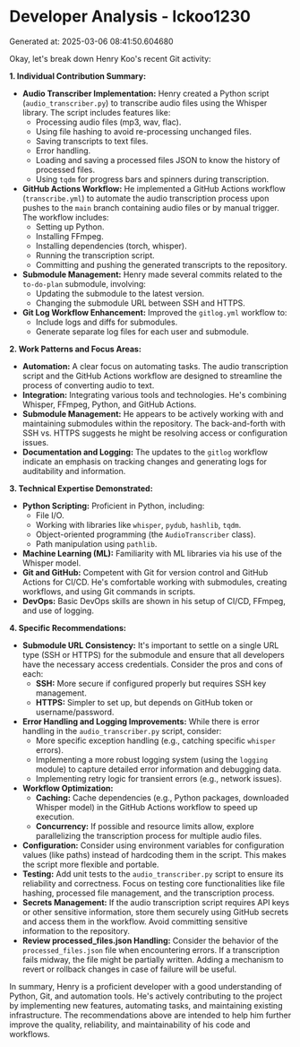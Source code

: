 # Developer Analysis - lckoo1230
Generated at: 2025-03-06 08:41:50.604680

Okay, let's break down Henry Koo's recent Git activity:

**1. Individual Contribution Summary:**

*   **Audio Transcriber Implementation:**  Henry created a Python script (`audio_transcriber.py`) to transcribe audio files using the Whisper library. The script includes features like:
    *   Processing audio files (mp3, wav, flac).
    *   Using file hashing to avoid re-processing unchanged files.
    *   Saving transcripts to text files.
    *   Error handling.
    *   Loading and saving a processed files JSON to know the history of processed files.
    *   Using `tqdm` for progress bars and spinners during transcription.
*   **GitHub Actions Workflow:**  He implemented a GitHub Actions workflow (`transcribe.yml`) to automate the audio transcription process upon pushes to the `main` branch containing audio files or by manual trigger.  The workflow includes:
    *   Setting up Python.
    *   Installing FFmpeg.
    *   Installing dependencies (torch, whisper).
    *   Running the transcription script.
    *   Committing and pushing the generated transcripts to the repository.
*   **Submodule Management:** Henry made several commits related to the `to-do-plan` submodule, involving:
    *   Updating the submodule to the latest version.
    *   Changing the submodule URL between SSH and HTTPS.
*   **Git Log Workflow Enhancement:** Improved the `gitlog.yml` workflow to:
    *   Include logs and diffs for submodules.
    *   Generate separate log files for each user and submodule.

**2. Work Patterns and Focus Areas:**

*   **Automation:** A clear focus on automating tasks.  The audio transcription script and the GitHub Actions workflow are designed to streamline the process of converting audio to text.
*   **Integration:** Integrating various tools and technologies.  He's combining Whisper, FFmpeg, Python, and GitHub Actions.
*   **Submodule Management:** He appears to be actively working with and maintaining submodules within the repository.  The back-and-forth with SSH vs. HTTPS suggests he might be resolving access or configuration issues.
*   **Documentation and Logging:**  The updates to the `gitlog` workflow indicate an emphasis on tracking changes and generating logs for auditability and information.

**3. Technical Expertise Demonstrated:**

*   **Python Scripting:**  Proficient in Python, including:
    *   File I/O.
    *   Working with libraries like `whisper`, `pydub`, `hashlib`, `tqdm`.
    *   Object-oriented programming (the `AudioTranscriber` class).
    *   Path manipulation using `pathlib`.
*   **Machine Learning (ML):**  Familiarity with ML libraries via his use of the Whisper model.
*   **Git and GitHub:**  Competent with Git for version control and GitHub Actions for CI/CD.  He's comfortable working with submodules, creating workflows, and using Git commands in scripts.
*   **DevOps:** Basic DevOps skills are shown in his setup of CI/CD, FFmpeg, and use of logging.

**4. Specific Recommendations:**

*   **Submodule URL Consistency:**  It's important to settle on a single URL type (SSH or HTTPS) for the submodule and ensure that all developers have the necessary access credentials.  Consider the pros and cons of each:
    *   **SSH:** More secure if configured properly but requires SSH key management.
    *   **HTTPS:** Simpler to set up, but depends on GitHub token or username/password.
*   **Error Handling and Logging Improvements:**  While there is error handling in the `audio_transcriber.py` script, consider:
    *   More specific exception handling (e.g., catching specific `whisper` errors).
    *   Implementing a more robust logging system (using the `logging` module) to capture detailed error information and debugging data.
    *   Implementing retry logic for transient errors (e.g., network issues).
*   **Workflow Optimization:**
    *   **Caching:** Cache dependencies (e.g., Python packages, downloaded Whisper model) in the GitHub Actions workflow to speed up execution.
    *   **Concurrency:** If possible and resource limits allow, explore parallelizing the transcription process for multiple audio files.
*   **Configuration:** Consider using environment variables for configuration values (like paths) instead of hardcoding them in the script.  This makes the script more flexible and portable.
*   **Testing:** Add unit tests to the `audio_transcriber.py` script to ensure its reliability and correctness.  Focus on testing core functionalities like file hashing, processed file management, and the transcription process.
*   **Secrets Management:**  If the audio transcription script requires API keys or other sensitive information, store them securely using GitHub secrets and access them in the workflow.  Avoid committing sensitive information to the repository.
*   **Review processed_files.json Handling:** Consider the behavior of the `processed_files.json` file when encountering errors. If a transcription fails midway, the file might be partially written. Adding a mechanism to revert or rollback changes in case of failure will be useful.

In summary, Henry is a proficient developer with a good understanding of Python, Git, and automation tools. He's actively contributing to the project by implementing new features, automating tasks, and maintaining existing infrastructure. The recommendations above are intended to help him further improve the quality, reliability, and maintainability of his code and workflows.
